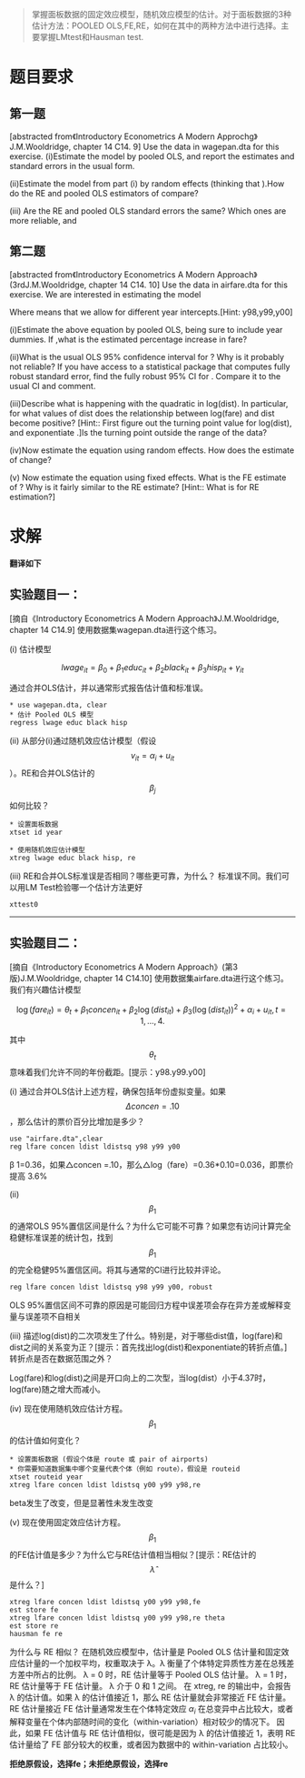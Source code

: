 > 掌握面板数据的固定效应模型，随机效应模型的估计。对于面板数据的3种估计方法：POOLED OLS,FE,RE，如何在其中的两种方法中进行选择。主要掌握LMtest和Hausman test.

# 题目要求
## 第一题

 [abstracted from《Introductory Econometrics A Modern Approchg》J.M.Wooldridge, chapter 14 C14. 9]
Use the data in wagepan.dta for this exercise.
(i)Estimate the model 
by pooled OLS, and report the estimates and standard errors in the usual form. 

(ii)Estimate the model from part (i) by random effects (thinking that ).How do the RE and pooled OLS estimators of  compare?

(iii)	Are the RE and pooled OLS standard errors the same? Which ones are more reliable, and 

## 第二题
 [abstracted from《Introductory Econometrics A Modern Approach》(3rdJ.M.Wooldridge, chapter 14 C14. 10]
Use the data in airfare.dta for this exercise. We are interested in estimating the model

Where  means that we allow for different year intercepts.[Hint: y98,y99,y00]

(i)Estimate the above equation by pooled OLS, being sure to include year dummies. If ,what is the estimated percentage increase in fare?

(ii)What is the usual OLS 95% confidence interval for ? Why is it probably not reliable? If you have access to a statistical package that computes fully robust standard error, find the fully robust 95% CI for . Compare it to the usual CI and comment.

(iii)Describe what is happening with the quadratic in log(dist). In particular, for what values of dist does the relationship between log(fare) and dist become positive? [Hint:: First figure out the turning point value for log(dist), and exponentiate .]Is the turning point outside the range of the data?

(iv)Now estimate the equation using random effects. How does the estimate of  change?

(v) Now estimate the equation using fixed effects. What is the  FE estimate of ? Why is it fairly similar to the RE estimate? [Hint:: What is  for RE estimation?]

# 求解
**翻译如下**
## 实验题目一：
[摘自《Introductory Econometrics A Modern Approach》J.M.Wooldridge, chapter 14 C14.9]
使用数据集wagepan.dta进行这个练习。

(i) 估计模型

$$
lwage_{it} = \beta_0 + \beta_1 educ_{it} + \beta_2 black_{it} + \beta_3 hisp_{it} + \gamma_{it}
$$

通过合并OLS估计，并以通常形式报告估计值和标准误。
```{stata}
* use wagepan.dta, clear
* 估计 Pooled OLS 模型
regress lwage educ black hisp
```

(ii) 从部分(i)通过随机效应估计模型（假设 $$v_{it} = \alpha_i + u_{it}$$）。RE和合并OLS估计的$$\beta_j$$如何比较？
```{stata}
* 设置面板数据
xtset id year

* 使用随机效应估计模型
xtreg lwage educ black hisp, re
```
(iii) RE和合并OLS标准误是否相同？哪些更可靠，为什么？
标准误不同。我们可以用LM Test检验哪一个估计方法更好

```{stata}
xttest0
```
---

## 实验题目二：
[摘自《Introductory Econometrics A Modern Approach》(第3版)J.M.Wooldridge, chapter 14 C14.10]
使用数据集airfare.dta进行这个练习。我们有兴趣估计模型

$$
\log(fare_{it}) = \theta_t + \beta_1 concen_{it} + \beta_2 \log(dist_{it}) + \beta_3 (\log(dist_{it}))^2 + \alpha_i + u_{it}, t = 1, ..., 4.
$$

其中 $$\theta_t$$ 意味着我们允许不同的年份截距。[提示：y98.y99.y00]

(i) 通过合并OLS估计上述方程，确保包括年份虚拟变量。如果 $$\Delta concen = .10$$，那么估计的票价百分比增加是多少？
```{stata}
use "airfare.dta",clear
reg lfare concen ldist ldistsq y98 y99 y00
```
β 1=0.36，如果△concen =.10，那么△log（fare）=0.36*0.10=0.036，即票价提高
3.6%

(ii) $$\beta_1$$ 的通常OLS 95%置信区间是什么？为什么它可能不可靠？如果您有访问计算完全稳健标准误差的统计包，找到 $$\beta_1$$ 的完全稳健95%置信区间。将其与通常的CI进行比较并评论。
```{stata}
reg lfare concen ldist ldistsq y98 y99 y00, robust
```
OLS 95%置信区间不可靠的原因是可能回归方程中误差项会存在异方差或解释变量与误差项不自相关

(iii) 描述log(dist)的二次项发生了什么。特别是，对于哪些dist值，log(fare)和dist之间的关系变为正？[提示：首先找出log(dist)和exponentiate的转折点值。] 转折点是否在数据范围之外？

Log(fare)和log(dist)之间是开口向上的二次型，当log(dist）小于4.37时，log(fare)随之增大而减小。

(iv) 现在使用随机效应估计方程。$$\beta_1$$ 的估计值如何变化？
```{stata}
* 设置面板数据 (假设个体是 route 或 pair of airports)
* 你需要知道数据集中哪个变量代表个体（例如 route），假设是 routeid
xtset routeid year
xtreg lfare concen ldist ldistsq y00 y99 y98,re
```
beta发生了改变，但是显著性未发生改变

(v) 现在使用固定效应估计方程。$$\beta_1$$ 的FE估计值是多少？为什么它与RE估计值相当相似？[提示：RE估计的$$\hat{\lambda}$$是什么？]
```{stata}
xtreg lfare concen ldist ldistsq y00 y99 y98,fe
est store fe
xtreg lfare concen ldist ldistsq y00 y99 y98,re theta
est store re
hausman fe re
```
为什么与 RE 相似？ 在随机效应模型中，估计量是 Pooled OLS 估计量和固定效应估计量的一个加权平均，权重取决于 λ。λ 衡量了个体特定异质性方差在总残差方差中所占的比例。
λ = 0 时，RE 估计量等于 Pooled OLS 估计量。
λ = 1 时，RE 估计量等于 FE 估计量。
λ 介于 0 和 1 之间。
在 xtreg, re 的输出中，会报告 λ 的估计值。如果 λ 的估计值接近 1，那么 RE 估计量就会非常接近 FE 估计量。RE 估计量接近 FE 估计量通常发生在个体特定效应 $\alpha_i$
在总变异中占比较大，或者解释变量在个体内部随时间的变化（within-variation）相对较少的情况下。
因此，如果 FE 估计值与 RE 估计值相似，很可能是因为 λ 的估计值接近 1，表明 RE 估计量给了 FE 部分较大的权重，或者因为数据中的 within-variation 占比较小。

**拒绝原假设，选择fe；未拒绝原假设，选择re**